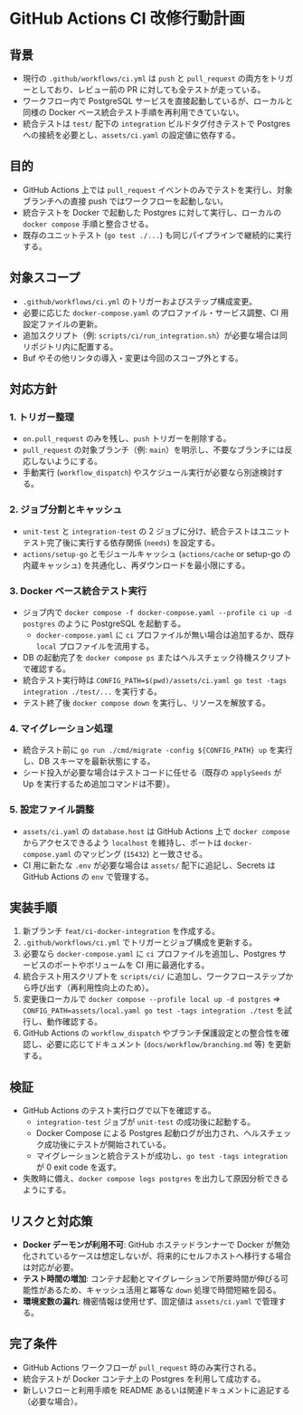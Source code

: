 # GitHub Actions CI 改修行動計画

## 背景
- 現行の `.github/workflows/ci.yml` は `push` と `pull_request` の両方をトリガーとしており、レビュー前の PR に対しても全テストが走っている。
- ワークフロー内で PostgreSQL サービスを直接起動しているが、ローカルと同様の Docker ベース統合テスト手順を再利用できていない。
- 統合テストは `test/` 配下の `integration` ビルドタグ付きテストで Postgres への接続を必要とし、`assets/ci.yaml` の設定値に依存する。

## 目的
- GitHub Actions 上では `pull_request` イベントのみでテストを実行し、対象ブランチへの直接 push ではワークフローを起動しない。
- 統合テストを Docker で起動した Postgres に対して実行し、ローカルの `docker compose` 手順と整合させる。
- 既存のユニットテスト (`go test ./...`) も同じパイプラインで継続的に実行する。

## 対象スコープ
- `.github/workflows/ci.yml` のトリガーおよびステップ構成変更。
- 必要に応じた `docker-compose.yaml` のプロファイル・サービス調整、CI 用設定ファイルの更新。
- 追加スクリプト（例: `scripts/ci/run_integration.sh`）が必要な場合は同リポジトリ内に配置する。
- Buf やその他リンタの導入・変更は今回のスコープ外とする。

## 対応方針
### 1. トリガー整理
- `on.pull_request` のみを残し、`push` トリガーを削除する。
- `pull_request` の対象ブランチ（例: `main`）を明示し、不要なブランチには反応しないようにする。
- 手動実行 (`workflow_dispatch`) やスケジュール実行が必要なら別途検討する。

### 2. ジョブ分割とキャッシュ
- `unit-test` と `integration-test` の 2 ジョブに分け、統合テストはユニットテスト完了後に実行する依存関係 (`needs`) を設定する。
- `actions/setup-go` とモジュールキャッシュ (`actions/cache` or setup-go の内蔵キャッシュ) を共通化し、再ダウンロードを最小限にする。

### 3. Docker ベース統合テスト実行
- ジョブ内で `docker compose -f docker-compose.yaml --profile ci up -d postgres` のように PostgreSQL を起動する。
  - `docker-compose.yaml` に `ci` プロファイルが無い場合は追加するか、既存 `local` プロファイルを流用する。
- DB の起動完了を `docker compose ps` またはヘルスチェック待機スクリプトで確認する。
- 統合テスト実行時は `CONFIG_PATH=$(pwd)/assets/ci.yaml go test -tags integration ./test/...` を実行する。
- テスト終了後 `docker compose down` を実行し、リソースを解放する。

### 4. マイグレーション処理
- 統合テスト前に `go run ./cmd/migrate -config ${CONFIG_PATH} up` を実行し、DB スキーマを最新状態にする。
- シード投入が必要な場合はテストコードに任せる（既存の `applySeeds` が Up を実行するため追加コマンドは不要）。

### 5. 設定ファイル調整
- `assets/ci.yaml` の `database.host` は GitHub Actions 上で `docker compose` からアクセスできるよう `localhost` を維持し、ポートは `docker-compose.yaml` のマッピング (`15432`) と一致させる。
- CI 用に新たな `.env` が必要な場合は `assets/` 配下に追記し、Secrets は GitHub Actions の `env` で管理する。

## 実装手順
1. 新ブランチ `feat/ci-docker-integration` を作成する。
2. `.github/workflows/ci.yml` でトリガーとジョブ構成を更新する。
3. 必要なら `docker-compose.yaml` に `ci` プロファイルを追加し、Postgres サービスのポートやボリュームを CI 用に最適化する。
4. 統合テスト用スクリプトを `scripts/ci/` に追加し、ワークフローステップから呼び出す（再利用性向上のため）。
5. 変更後ローカルで `docker compose --profile local up -d postgres` ⇒ `CONFIG_PATH=assets/local.yaml go test -tags integration ./test` を試行し、動作確認する。
6. GitHub Actions の `workflow_dispatch` やブランチ保護設定との整合性を確認し、必要に応じてドキュメント (`docs/workflow/branching.md` 等) を更新する。

## 検証
- GitHub Actions のテスト実行ログで以下を確認する。
  - `integration-test` ジョブが `unit-test` の成功後に起動する。
  - Docker Compose による Postgres 起動ログが出力され、ヘルスチェック成功後にテストが開始されている。
  - マイグレーションと統合テストが成功し、`go test -tags integration` が 0 exit code を返す。
- 失敗時に備え、`docker compose logs postgres` を出力して原因分析できるようにする。

## リスクと対応策
- **Docker デーモンが利用不可**: GitHub ホステッドランナーで Docker が無効化されているケースは想定しないが、将来的にセルフホストへ移行する場合は対応が必要。
- **テスト時間の増加**: コンテナ起動とマイグレーションで所要時間が伸びる可能性があるため、キャッシュ活用と冪等な `down` 処理で時間短縮を図る。
- **環境変数の漏れ**: 機密情報は使用せず、固定値は `assets/ci.yaml` で管理する。

## 完了条件
- GitHub Actions ワークフローが `pull_request` 時のみ実行される。
- 統合テストが Docker コンテナ上の Postgres を利用して成功する。
- 新しいフローと利用手順を README あるいは関連ドキュメントに追記する（必要な場合）。
